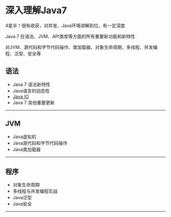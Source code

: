 #   深入理解Java7

4星半！很有收获，对并发、Java环境讲解到位，有一定深度

Java 7 在语法、JVM、API类库等方面的所有重要新功能和新特性

对JVM、源代码和字节代码操作、类加载器、对象生命周期、多线程、并发编程、泛型、安全等


##  语法
-   Java 7 语法新特性
-   Java语言的动态性
-   [Java IO](io.md)
-   Java 7 其他重要更新

----

##  JVM
-   Java虚拟机
-   Java源代码和字节代码操作
-   Java类加载器

----

##  程序
-   对象生命周期
-   多线程与并发编程实战
-   Java泛型
-   Java安全

----
